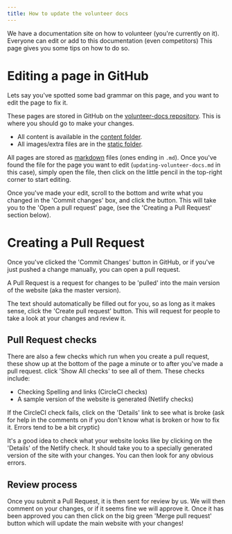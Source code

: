 ```yaml
---
title: How to update the volunteer docs
---
```


We have a documentation site on how to volunteer (you're currently on it). Everyone can edit or add to this documentation (even competitors) This page gives you some tips on how to do so.

# Editing a page in GitHub

Lets say you've spotted some bad grammar on this page, and you want to edit the page to fix it.

These pages are stored in GitHub on the [volunteer-docs repository][volunteer-docs]. This is where you should go to make your changes.

- All content is available in the [content folder][content-dir].
- All images/extra files are in the [static folder][static].

All pages are stored as [markdown][markdown-ref] files (ones ending in `.md`). Once you've found the file for the page you want to edit  (`updating-volunteer-docs.md` in this case), simply open the file, then click on the little pencil in the top-right corner to start editing.

Once you've made your edit, scroll to the bottom and write what you changed in the 'Commit changes' box, and click the button. This will take you to the 'Open a pull request' page, (see the 'Creating a Pull Request' section below).

# Creating a Pull Request

Once you've clicked the 'Commit Changes' button in GitHub, or if you've just pushed a change manually, you can open a pull request.

A Pull Request is a request for changes to be 'pulled' into the main version of the website (aka the master version).

The text should automatically be filled out for you, so as long as it makes sense, click the 'Create pull request' button. This will request for people to take a look at your changes and review it.

## Pull Request checks

There are also a few checks which run when you create a pull request, these show up at the bottom of the page a minute or to after you've made a pull request. click 'Show All checks' to see all of them. These checks include:

- Checking Spelling and links (CircleCI checks)
- A sample version of the website is generated (Netlify checks)

If the CircleCI check fails, click on the 'Details' link to see what is broke (ask for help in the comments on if you don't know what is broken or how to fix it. Errors tend to be a bit cryptic)

It's a good idea to check what your website looks like by clicking on the 'Details' of the Netlify check. It should take you to a specially generated version of the site with your changes. You can then look for any obvious errors.

## Review process

Once you submit a Pull Request, it is then sent for review by us. We will then comment on your changes, or if it seems fine we will approve it. Once it has been approved you can then click on the big green 'Merge pull request' button which will update the main website with your changes!


[volunteer-docs]: https://github.com/sourcebots/volunteer-docs/
[content-dir]: https://github.com/sourcebots/volunteer-docs/tree/master/content
[static]: https://github.com/sourcebots/volunteer-docs/tree/master/content
[markdown-ref]: http://commonmark.org/
